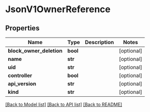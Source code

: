 # JsonV1OwnerReference


## Properties
Name | Type | Description | Notes
------------ | ------------- | ------------- | -------------
**block_owner_deletion** | **bool** |  | [optional] 
**name** | **str** |  | [optional] 
**uid** | **str** |  | [optional] 
**controller** | **bool** |  | [optional] 
**api_version** | **str** |  | [optional] 
**kind** | **str** |  | [optional] 

[[Back to Model list]](../README.md#documentation-for-models) [[Back to API list]](../README.md#documentation-for-api-endpoints) [[Back to README]](../README.md)


